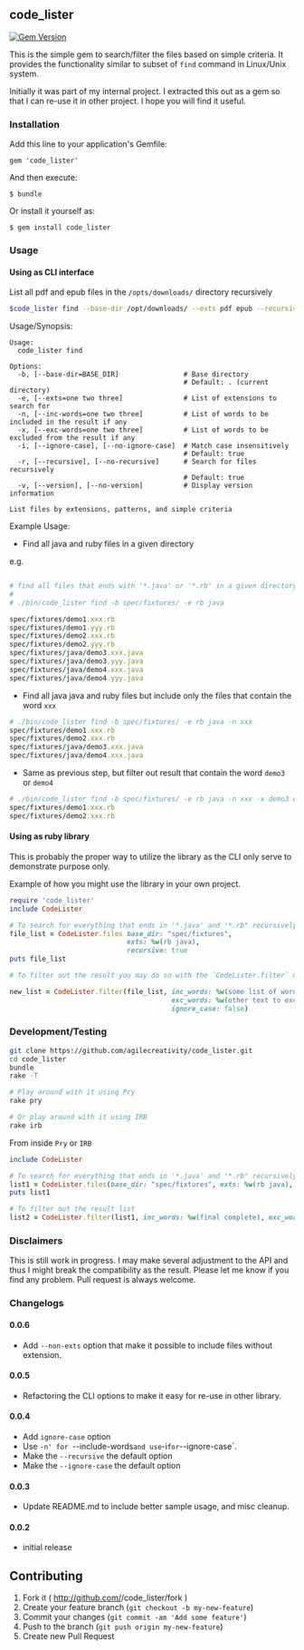## code_lister

[![Gem Version](https://badge.fury.io/rb/code_lister.svg)](http://badge.fury.io/rb/code_lister)

This is the simple gem to search/filter the files based on simple criteria.
It provides the functionality similar to subset of `find` command in Linux/Unix system.

Initially it was part of my internal project. I extracted this out as a gem so
that I can re-use it in other project. I hope you will find it useful.

### Installation

Add this line to your application's Gemfile:

    gem 'code_lister'

And then execute:

    $ bundle

Or install it yourself as:

    $ gem install code_lister

### Usage

#### Using as CLI interface

List all pdf and epub files in the `/opts/downloads/` directory recursively

```sh
$code_lister find --base-dir /opt/downloads/ --exts pdf epub --recursive
```

Usage/Synopsis:

```
Usage:
  code_lister find

Options:
  -b, [--base-dir=BASE_DIR]                # Base directory
                                           # Default: . (current directory)
  -e, [--exts=one two three]               # List of extensions to search for
  -n, [--inc-words=one two three]          # List of words to be included in the result if any
  -x, [--exc-words=one two three]          # List of words to be excluded from the result if any
  -i, [--ignore-case], [--no-ignore-case]  # Match case insensitively
                                           # Default: true
  -r, [--recursive], [--no-recursive]      # Search for files recursively
                                           # Default: true
  -v, [--version], [--no-version]          # Display version information

List files by extensions, patterns, and simple criteria
```

Example Usage:

- Find all java and ruby files in a given directory

e.g.

```ruby

# find all files that ends with '*.java' or '*.rb' in a given directory
#
# ./bin/code_lister find -b spec/fixtures/ -e rb java

spec/fixtures/demo1.xxx.rb
spec/fixtures/demo1.yyy.rb
spec/fixtures/demo2.xxx.rb
spec/fixtures/demo2.yyy.rb
spec/fixtures/java/demo3.xxx.java
spec/fixtures/java/demo3.yyy.java
spec/fixtures/java/demo4.xxx.java
spec/fixtures/java/demo4.yyy.java
```

- Find all java java and ruby files but include only the files that contain the word `xxx`

```ruby
# ./bin/code_lister find -b spec/fixtures/ -e rb java -n xxx
spec/fixtures/demo1.xxx.rb
spec/fixtures/demo2.xxx.rb
spec/fixtures/java/demo3.xxx.java
spec/fixtures/java/demo4.xxx.java

```

- Same as previous step, but filter out result that contain the word `demo3` or `demo4`

```ruby
# ./bin/code_lister find -b spec/fixtures/ -e rb java -n xxx -x demo3 demo4
spec/fixtures/demo1.xxx.rb
spec/fixtures/demo2.xxx.rb
```

#### Using as ruby library

This is probably the proper way to utilize the library as the CLI only serve to
demonstrate purpose only.

Example of how you might use the library in your own project.

```ruby
require 'code_lister'
include CodeLister

# To search for everything that ends in '*.java' and '*.rb" recursively
file_list = CodeLister.files base_dir: "spec/fixtures",
                             exts: %w(rb java),
                             recursive: true
puts file_list

# To filter out the result you may do so with the `CodeLister.filter` method

new_list = CodeLister.filter(file_list, inc_words: %w(some list of word),
                                        exc_words: %w(other text to excluded),
                                        ignore_case: false)

```

### Development/Testing

```sh
git clone https://github.com/agilecreativity/code_lister.git
cd code_lister
bundle
rake -T

# Play around with it using Pry
rake pry

# Or play around with it using IRB
rake irb
```

From inside `Pry` or `IRB`

```ruby
include CodeLister

# To search for everything that ends in '*.java' and '*.rb" recursively
list1 = CodeLister.files(base_dir: "spec/fixtures", exts: %w(rb java), recursive: true)
puts list1

# To filter out the result list
list2 = CodeLister.filter(list1, inc_words: %w(final complete), exc_words: %w(demo test))
```

### Disclaimers

This is still work in progress. I may make several adjustment to the API and thus I might break
the compatibility as the result. Please let me know if you find any problem. Pull request is
always welcome.

### Changelogs

#### 0.0.6

- Add `--non-exts` option that make it possible to include files without extension.

#### 0.0.5

- Refactoring the CLI options to make it easy for re-use in other library.

#### 0.0.4

- Add `ignore-case` option
- Use `-n' for `--include-words` and use `-i` for `--ignore-case`.
- Make the `--recursive` the default option
- Make the `--ignore-case` the default option

#### 0.0.3

- Update README.md to include better sample usage, and misc cleanup.

#### 0.0.2

- initial release

## Contributing

1. Fork it ( http://github.com/<my-github-username>/code_lister/fork )
2. Create your feature branch (`git checkout -b my-new-feature`)
3. Commit your changes (`git commit -am 'Add some feature'`)
4. Push to the branch (`git push origin my-new-feature`)
5. Create new Pull Request
